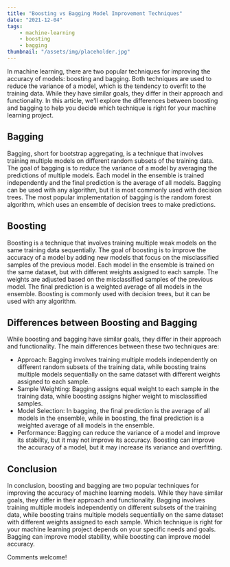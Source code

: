```yaml
---
title: "Boosting vs Bagging Model Improvement Techniques"
date: "2021-12-04"
tags:
    - machine-learning
    - boosting
    - bagging
thumbnail: "/assets/img/placeholder.jpg"
---
```

In machine learning, there are two popular techniques for improving the accuracy of models: boosting and bagging. Both techniques are used to reduce the variance of a model, which is the tendency to overfit to the training data. While they have similar goals, they differ in their approach and functionality. In this article, we'll explore the differences between boosting and bagging to help you decide which technique is right for your machine learning project.

## Bagging
Bagging, short for bootstrap aggregating, is a technique that involves training multiple models on different random subsets of the training data. The goal of bagging is to reduce the variance of a model by averaging the predictions of multiple models. Each model in the ensemble is trained independently and the final prediction is the average of all models. Bagging can be used with any algorithm, but it is most commonly used with decision trees. The most popular implementation of bagging is the random forest algorithm, which uses an ensemble of decision trees to make predictions.

## Boosting
Boosting is a technique that involves training multiple weak models on the same training data sequentially. The goal of boosting is to improve the accuracy of a model by adding new models that focus on the misclassified samples of the previous model. Each model in the ensemble is trained on the same dataset, but with different weights assigned to each sample. The weights are adjusted based on the misclassified samples of the previous model. The final prediction is a weighted average of all models in the ensemble. Boosting is commonly used with decision trees, but it can be used with any algorithm.

## Differences between Boosting and Bagging
While boosting and bagging have similar goals, they differ in their approach and functionality. The main differences between these two techniques are:
- Approach: Bagging involves training multiple models independently on different random subsets of the training data, while boosting trains multiple models sequentially on the same dataset with different weights assigned to each sample.
- Sample Weighting: Bagging assigns equal weight to each sample in the training data, while boosting assigns higher weight to misclassified samples.
- Model Selection: In bagging, the final prediction is the average of all models in the ensemble, while in boosting, the final prediction is a weighted average of all models in the ensemble.
- Performance: Bagging can reduce the variance of a model and improve its stability, but it may not improve its accuracy. Boosting can improve the accuracy of a model, but it may increase its variance and overfitting.

## Conclusion
In conclusion, boosting and bagging are two popular techniques for improving the accuracy of machine learning models. While they have similar goals, they differ in their approach and functionality. Bagging involves training multiple models independently on different subsets of the training data, while boosting trains multiple models sequentially on the same dataset with different weights assigned to each sample. Which technique is right for your machine learning project depends on your specific needs and goals. Bagging can improve model stability, while boosting can improve model accuracy.

Comments welcome!